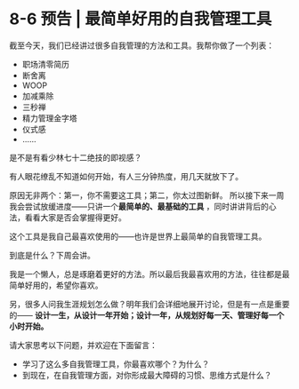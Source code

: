 # 8-6 预告 \| 最简单好用的自我管理工具

截至今天，我们已经讲过很多自我管理的方法和工具。我帮你做了一个列表：

* 职场清零简历
* 断舍离
* WOOP
* 加减乘除
* 三秒禅
* 精力管理金字塔
* 仪式感
* ……

是不是有看少林七十二绝技的即视感？

有人眼花缭乱不知道如何开始，有人三分钟热度，用几天就放下了。

原因无非两个：第一，你不需要这工具；第二，你太过图新鲜。
所以接下来一周我会尝试放缓进度——只讲一个**最简单的、最基础的工具** ，同时讲讲背后的心法，看看大家是否会掌握得更好。


这个工具是我自己最喜欢使用的——也许是世界上最简单的自我管理工具。

到底是什么？下周会讲。

我是一个懒人，总是琢磨着更好的方法。所以最后我最喜欢用的方法，往往都是最简单好用的，希望你喜欢。

另，很多人问我生涯规划怎么做？明年我们会详细地展开讨论，但是有一点是重要的—— **设计一生，从设计一年开始；设计一年，从规划好每一天、管理好每一个小时开始。**

请大家思考以下问题，并欢迎在下面留言：

* 学习了这么多自我管理工具，你最喜欢哪个？为什么？
* 到现在，在自我管理方面，对你形成最大障碍的习惯、思维方式是什么？



